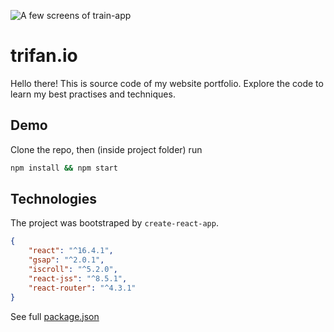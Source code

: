 ![A few screens of train-app](https://image.ibb.co/hPWpmd/trifan_website.jpg)

# trifan.io
Hello there! This is source code of my website portfolio.
Explore the code to learn my best practises and techniques.

## Demo
Clone the repo, then (inside project folder) run
```bash
npm install && npm start
```

## Technologies
The project was bootstraped by `create-react-app`.
```json
{
    "react": "^16.4.1",
    "gsap": "^2.0.1",
    "iscroll": "^5.2.0",
    "react-jss": "^8.5.1",
    "react-router": "^4.3.1"
}
```
See full [package.json](package.json)